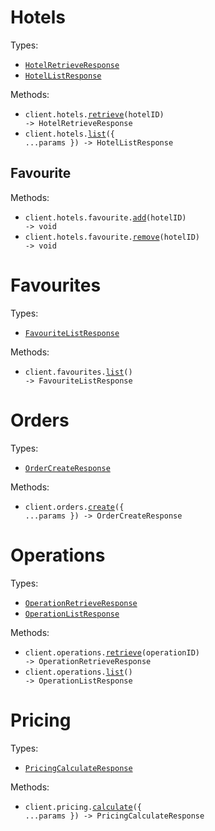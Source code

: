 # Hotels

Types:

- <code><a href="./src/resources/hotels/hotels.ts">HotelRetrieveResponse</a></code>
- <code><a href="./src/resources/hotels/hotels.ts">HotelListResponse</a></code>

Methods:

- <code title="get /hotels/{hotelId}">client.hotels.<a href="./src/resources/hotels/hotels.ts">retrieve</a>(hotelID) -> HotelRetrieveResponse</code>
- <code title="get /hotels">client.hotels.<a href="./src/resources/hotels/hotels.ts">list</a>({ ...params }) -> HotelListResponse</code>

## Favourite

Methods:

- <code title="post /hotels/{hotelId}/favourite">client.hotels.favourite.<a href="./src/resources/hotels/favourite.ts">add</a>(hotelID) -> void</code>
- <code title="delete /hotels/{hotelId}/favourite">client.hotels.favourite.<a href="./src/resources/hotels/favourite.ts">remove</a>(hotelID) -> void</code>

# Favourites

Types:

- <code><a href="./src/resources/favourites.ts">FavouriteListResponse</a></code>

Methods:

- <code title="get /favourites">client.favourites.<a href="./src/resources/favourites.ts">list</a>() -> FavouriteListResponse</code>

# Orders

Types:

- <code><a href="./src/resources/orders.ts">OrderCreateResponse</a></code>

Methods:

- <code title="post /orders">client.orders.<a href="./src/resources/orders.ts">create</a>({ ...params }) -> OrderCreateResponse</code>

# Operations

Types:

- <code><a href="./src/resources/operations.ts">OperationRetrieveResponse</a></code>
- <code><a href="./src/resources/operations.ts">OperationListResponse</a></code>

Methods:

- <code title="get /operations/{operationId}">client.operations.<a href="./src/resources/operations.ts">retrieve</a>(operationID) -> OperationRetrieveResponse</code>
- <code title="get /operations">client.operations.<a href="./src/resources/operations.ts">list</a>() -> OperationListResponse</code>

# Pricing

Types:

- <code><a href="./src/resources/pricing.ts">PricingCalculateResponse</a></code>

Methods:

- <code title="post /pricing/calculate">client.pricing.<a href="./src/resources/pricing.ts">calculate</a>({ ...params }) -> PricingCalculateResponse</code>
